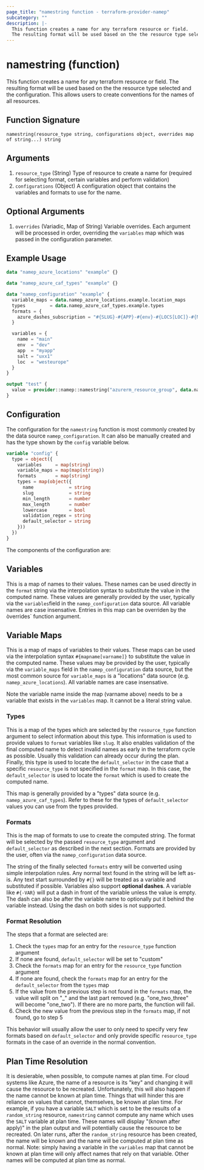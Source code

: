```yaml
---
page_title: "namestring function - terraform-provider-namep"
subcategory: ""
description: |-
  This function creates a name for any terraform resource or field.
  The resulting format will be used based on the the resource type selected and the configuration.  This allows users to create conventions for the names of all resources.
---
```


# namestring (function)

This function creates a name for any terraform resource or field.
					  The resulting format will be used based on the the resource type selected and the configuration.  This allows users to create conventions for the names of all resources.

## Function Signature

<!-- signature generated by tfplugindocs -->
```text
namestring(resource_type string, configurations object, overrides map of string...) string
```

## Arguments

<!-- arguments generated by tfplugindocs -->
1. `resource_type` (String) Type of resource to create a name for (required for selecting format, certain variables and perform validation)
1. `configurations` (Object) A configuration object that contains the variables and formats to use for the name.

## Optional Arguments

<!-- variadic argument generated by tfplugindocs -->
1. `overrides` (Variadic, Map of String) Variable overrides.  Each argument will be processed in order, overriding the `variables` map which was passed in the configuration parameter.

## Example Usage

```terraform
data "namep_azure_locations" "example" {}

data "namep_azure_caf_types" "example" {}

data "namep_configuration" "example" {
  variable_maps = data.namep_azure_locations.example.location_maps
  types         = data.namep_azure_caf_types.example.types
  formats = {
    azure_dashes_subscription = "#{SLUG}-#{APP}-#{env}-#{LOCS[LOC]}-#{NAME}#{-SALT}"
  }

  variables = {
    name = "main"
    env  = "dev"
    app  = "myapp"
    salt = "uxx1"
    loc  = "westeurope"
  }
}

output "test" {
  value = provider::namep::namestring("azurerm_resource_group", data.namep_configuration.example.configuration, { name = "other" })
}
```

## Configuration

The configuration for the `namestring` function is most commonly created by the data source `namep_configuration`.  It can also be manually created and has the type shown by the `config` variable below.

```terraform
variable "config" {
  type = object({
    variables     = map(string)
    variable_maps = map(map(string))
    formats       = map(string)
    types = map(object({
      name             = string
      slug             = string
      min_length       = number
      max_length       = number
      lowercase        = bool
      validation_regex = string
      default_selector = string
    }))
  })
}
```

The components of the configuration are: 

## Variables

This is a map of names to their values.  These names can be used directly in the `format` string via the interpolation syntax to substitute the value in the computed name.  These values are generally provided by the user, typically via the `variables`field 
in the `namep_configuration` data source.  All variable names are case insensative.  Entries in this map can be overriden by the òverrides` function argument.

## Variable Maps

This is a map of maps of variables to their values.  These maps can be used via the interpolation syntax `#{mapname[varname]}` to substitute the value in the computed name.  These values may be provided by the user, typically via the `variable_maps` field
in the `namep_configuration` data source, but the most common source for `variable_maps` is a "locations" data source (e.g. `namep_azure_locations`).  All variable names are case insensative.

Note the variable name inside the map (varname above) needs to be a variable that exists in the `variables` map.  It cannot be a literal string value.

### Types

This is a map of the types which are selected by the `resource_type` function argument to select information about this type.  This information is used to provide values to `format` variables like `slug`.  It also enables validation of the final
computed name to detect invalid names as early in the terraform cycle as possible.  Usually this validation can already occur during the plan.  Finally, this type is used to locate the `default_selector` in the case that a specific `resource_type`
is not specified in the `format` map.  In this case, the `default_selector` is used to locate the `format` which is used to create the computed name.

This map is generally provided by a "types" data source (e.g. `namep_azure_caf_types`).  Refer to these for the types of `default_selector` values you can use from the types provided.


### Formats

This is the map of formats to use to create the computed string.  The format will be selected by the passed `resource_type` argument and `default_selector` as described in the next section.  Formats are provided by the user, often via the
`namep_configuration` data source.

The string of the finally selected `formats` entry will be converted using simple interpolation rules.  Any normal text found in the string will be left as-is.  Any text start surrounded by `#{}` will
be treated as a variable and substituted if possible.  Variables also support **optional dashes**. A variable like `#{-VAR}`
will put a dash in front of the variable unless the value is empty.  The dash can also be after the variable name to optionally
put it behind the variable instead. Using the dash on both sides is not supported.

### Format Resolution

The steps that a format are selected are:
1. Check the `types` map for an entry for the `resource_type` function argument
2. If none are found, `default_selector` will be set to "custom"
3. Check the `formats` map for an entry for the `resource_type` function argument
4. If none are found, check the `formats` map for an entry for the `default_selector` from the `types` map
5. If the value from the previous step is not found in the `formats` map, the value will split on "_" and the last part removed (e.g. "one_two_three" will become "one_two").  If there are no more parts, the function will fail.
6. Check the new value from the previous step in the `formats` map, if not found, go to step 5

This behavior will usually allow the user to only need to specify very few formats based on `default_selector` and only provide specific `resource_type` formats in the case of an override in the normal convention.

## Plan Time Resolution

It is desierable, when possible, to compute names at plan time.  For cloud systems like Azure, the name of a resource is its "key" and changing it will cause the resource to be recreated.  Unfortunately, this will also happen if the name cannot be known at 
plan time.  Things that will hinder this are reliance on values that cannot, themselves, be known at plan time.  For example, if you have a variable `SALT` which is set to be the results of a `random_string` resource, `namestring` cannot compute any name which 
uses the `SALT` variable at plan time.  These names will display "(known after apply)" in the plan output and will potentially cause the resource to be recreated.  On later runs, after the `random_string` resource has been created, the name will be known and
the name will be computed at plan time as normal.  Note: simply having a variable in the `variables` map that cannot be known at plan time will only affect names that rely on that variable.  Other names will be computed at plan time as normal.